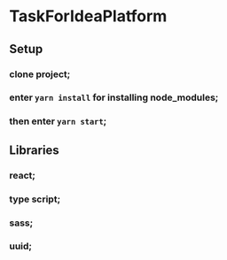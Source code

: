 # TaskForIdeaPlatform
## Setup
### clone project;
### enter `yarn install` for installing node_modules;
### then enter `yarn start`;
## Libraries
### react;
### type script;
### sass;
### uuid;

